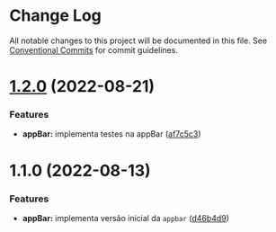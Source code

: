 # Change Log

All notable changes to this project will be documented in this file.
See [Conventional Commits](https://conventionalcommits.org) for commit guidelines.

# [1.2.0](https://github.com/RanielliMontagna/rm_monorepo/compare/@rm-monorepo/app-bar@1.1.0...@rm-monorepo/app-bar@1.2.0) (2022-08-21)

### Features

- **appBar:** implementa testes na appBar ([af7c5c3](https://github.com/RanielliMontagna/rm_monorepo/commit/af7c5c36d8558aeb5e780895955c4a250f20ed2c))

# 1.1.0 (2022-08-13)

### Features

- **appBar:** implementa versão inicial da `appbar` ([d46b4d9](https://github.com/RanielliMontagna/rm_monorepo/commit/d46b4d9a9b05fb1742de72e2beffd2c9ef1c08dc))
